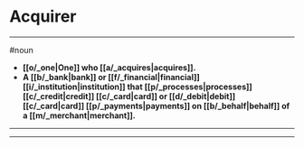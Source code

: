 # Acquirer
---
#noun
- **[[o/_one|One]] who [[a/_acquires|acquires]].**
- **A [[b/_bank|bank]] or [[f/_financial|financial]] [[i/_institution|institution]] that [[p/_processes|processes]] [[c/_credit|credit]] [[c/_card|card]] or [[d/_debit|debit]] [[c/_card|card]] [[p/_payments|payments]] on [[b/_behalf|behalf]] of a [[m/_merchant|merchant]].**
---
---
